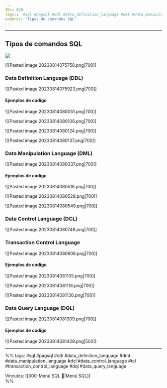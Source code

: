 ```yaml
---
ID:: 020
tags::  #sql #pagsql #ddl #data_definition_language #dml #data_manipulation_language #dcl #data_control_language #tcl #transaction_control_language #dql #data_query_language
nombre:: "Tipos de comandos SQL"
---
```


___

## Tipos de comandos SQL

![](https://youtu.be/IBLKYX4sgLY?t=2538)

![[Pasted image 20230814075758.png|700]]


### Data Definition Language (DDL)
![[Pasted image 20230814075923.png|700]]
#### Ejemplos de código
![[Pasted image 20230814080051.png|700]]

![[Pasted image 20230814080106.png|700]]

![[Pasted image 20230814080124.png|700]]

![[Pasted image 20230814080137.png|700]]




### Data Manipulation Language (DML)

![[Pasted image 20230814080337.png|700]]

#### Ejemplos de código
![[Pasted image 20230814080518.png|700]]

![[Pasted image 20230814080529.png|700]]

![[Pasted image 20230814080549.png|700]]

### Data Control Language (DCL)

![[Pasted image 20230814080748.png|700]]


### Transaction Control Language

![[Pasted image 20230814080908.png|700]]


#### Ejemplos de código

![[Pasted image 20230814081105.png|700]]

![[Pasted image 20230814081118.png|700]]

![[Pasted image 20230814081130.png|700]]



### Data Query Language (DQL)

![[Pasted image 20230814081309.png|700]]

#### Ejemplos de código

![[Pasted image 20230814081429.png|500]]



___
%%
tags: #sql #pagsql #ddl #data_definition_language #dml #data_manipulation_language #dcl #data_control_language #tcl #transaction_control_language #dql #data_query_language

Vínculos:  [[000-Menú SQL 📃|Menú SQL]]   
%%